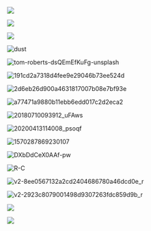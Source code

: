 ![](https://pic.xinsong.xyz/img/202208162258953.png)





![](https://pic.xinsong.xyz/img/202206121034428.jpg)



![](https://pic.xinsong.xyz/img/202206121039275.jpg)

![dust](https://pic.xinsong.xyz/img/202209131553750.jpg)

![tom-roberts-dsQEmEfKuFg-unsplash](https://pic.xinsong.xyz/img/202209121959299.jpg)

![191cd2a7318d4fee9e29046b73ee524d](https://pic.xinsong.xyz/img/202209122029349.jpg)

![2d6eb26d900a4631817007b08e7bf93e](https://pic.xinsong.xyz/img/202209122030420.jpg)

![a77471a9880b11ebb6edd017c2d2eca2](https://pic.xinsong.xyz/img/202209122030273.jpg)





![20180710093912_uFAws](https://pic.xinsong.xyz/img/202208171102538.jpeg)





![20200413114008_psoqf](https://pic.xinsong.xyz/img/202208171102717.jpeg)





![1570287869230107](https://pic.xinsong.xyz/img/202208171102864.jpg)



![DXbDdCeX0AAf-pw](https://pic.xinsong.xyz/img/202208171102250.jpg)



![R-C](https://pic.xinsong.xyz/img/202208171102194.jpg)



![v2-8ee0567132a2cd2404686780a46dcd0e_r](https://pic.xinsong.xyz/img/202208171102930.jpg)



![v2-2923c8079001498d9307263fdc859d9b_r](https://pic.xinsong.xyz/img/202208171102798.jpg)



![](https://cdn.codelib.xyz/%E4%B8%8B%E8%BD%BD.jpg)





![](https://pic.xinsong.xyz/img/202206122059296.gif)
